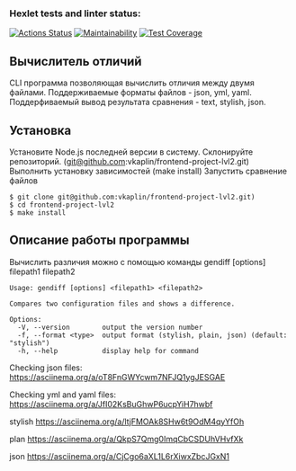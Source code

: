 ### Hexlet tests and linter status:
[![Actions Status](https://github.com/vkaplin/frontend-project-lvl2/workflows/hexlet-check/badge.svg)](https://github.com/vkaplin/frontend-project-lvl2/actions)
[![Maintainability](https://api.codeclimate.com/v1/badges/49d15d25ac9c636b5c42/maintainability)](https://codeclimate.com/github/vkaplin/frontend-project-lvl2/maintainability)
[![Test Coverage](https://api.codeclimate.com/v1/badges/49d15d25ac9c636b5c42/test_coverage)](https://codeclimate.com/github/vkaplin/frontend-project-lvl2/test_coverage)

## Вычислитель отличий
CLI программа позволяющая вычислить отличия между двумя файлами.
Поддерживаемые форматы файлов - json, yml, yaml.
Поддерфиваемый вывод результата сравнения - text, stylish, json.

## Установка
Установите Node.js последней версии в систему.
Склонируйте репозиторий. (git@github.com:vkaplin/frontend-project-lvl2.git)
Выполнить установку зависимостей (make install)
Запустить сравнение файлов

```
$ git clone git@github.com:vkaplin/frontend-project-lvl2.git)
$ cd frontend-project-lvl2
$ make install

```
## Описание работы программы

Вычислить различия можно с помощью команды gendiff [options] filepath1 filepath2

```
Usage: gendiff [options] <filepath1> <filepath2>

Compares two configuration files and shows a difference.

Options:
  -V, --version        output the version number
  -f, --format <type>  output format (stylish, plain, json) (default: "stylish")
  -h, --help           display help for command
```


Checking json files:
https://asciinema.org/a/oT8FnGWYcwm7NFJQ1ygJESGAE

Checking yml and yaml files:
https://asciinema.org/a/JfI02KsBuGhwP6ucpYiH7hwbf


stylish
https://asciinema.org/a/ltjFMOAk8SHw6t9OdM4qyYfOh

plan
https://asciinema.org/a/QkpS7Qmg0ImqCbCSDUhVHvfXk

json
https://asciinema.org/a/CjCgo6aXL1L6rXiwxZbcJGxN1